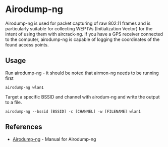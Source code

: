 # Airodump-ng

Airodump-ng is used for packet capturing of raw 802.11 frames and is particularly suitable for collecting WEP IVs (Initialization Vector) for the intent of using them with aircrack-ng.
If you have a GPS receiver connected to the computer, airodump-ng is capable of logging the coordinates of the found access points.

## Usage

Run airodump-ng - it should be noted that airmon-ng needs to be running first

```airodump-ng wlan1```

Target a specific BSSID and channel with airodum-ng and write the output to a file.

```airodump-ng --bssid [BSSID] -c [CHANNEL] -w [FILENAME] wlan1```

## References
* [Airodump-ng](https://www.aircrack-ng.org/doku.php?id=airodump-ng) - Manual for Airodump-ng
